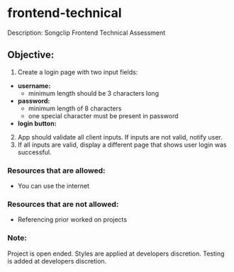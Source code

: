 # frontend-technical

Description: Songclip Frontend Technical Assessment

## Objective:
1. Create a login page with two input fields:
  * **username:**  
    * minimum length should be 3 characters long
  * **password:** 
    * minimum length of 8 characters
    * one special character must be present in password
  * **login button:**

2. App should validate all client inputs.  If inputs are not valid, notify user.
3. If all inputs are valid, display a different page that shows user login was successful.

### Resources that are allowed:
* You can use the internet

### Resources that are not allowed:
* Referencing prior worked on projects

### Note:
Project is open ended. Styles are applied at developers discretion.  Testing is added at developers discretion.